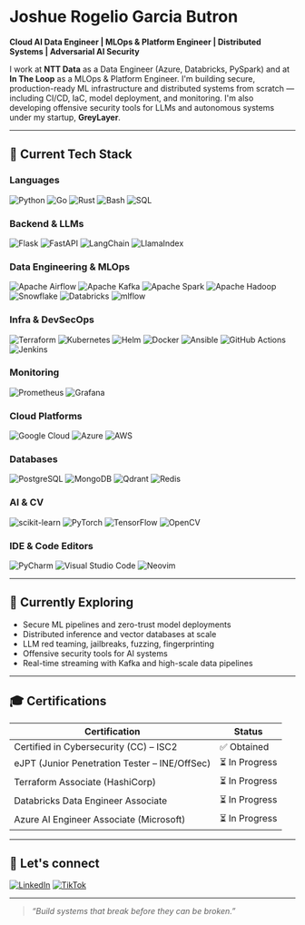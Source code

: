# Joshue Rogelio Garcia Butron

**Cloud AI Data Engineer | MLOps & Platform Engineer | Distributed Systems | Adversarial AI Security**

I work at **NTT Data** as a Data Engineer (Azure, Databricks, PySpark) and at **In The Loop** as a MLOps & Platform Engineer. I'm building secure, production-ready ML infrastructure and distributed systems from scratch — including CI/CD, IaC, model deployment, and monitoring. I'm also developing offensive security tools for LLMs and autonomous systems under my startup, **GreyLayer**.

---

## 🔧 Current Tech Stack

### Languages
![Python](https://img.shields.io/badge/python-3670A0?style=for-the-badge&logo=python&logoColor=ffdd54)
![Go](https://img.shields.io/badge/go-%2300ADD8.svg?style=for-the-badge&logo=go&logoColor=white)
![Rust](https://img.shields.io/badge/rust-%23ED8B00.svg?style=for-the-badge&logo=rust&logoColor=white)
![Bash](https://img.shields.io/badge/Bash-121011?style=for-the-badge&logo=gnubash&logoColor=white)
![SQL](https://img.shields.io/badge/sql-%23DC322F.svg?style=for-the-badge&logo=sqlite&logoColor=white)

### Backend & LLMs
![Flask](https://img.shields.io/badge/flask-%23000.svg?style=for-the-badge&logo=flask&logoColor=white)
![FastAPI](https://img.shields.io/badge/FastAPI-00C7B7?style=for-the-badge&logo=fastapi)
![LangChain](https://img.shields.io/badge/LangChain-000000.svg?style=for-the-badge)
![LlamaIndex](https://img.shields.io/badge/LlamaIndex-2F3E46?style=for-the-badge)

### Data Engineering & MLOps
![Apache Airflow](https://img.shields.io/badge/Airflow-017CEE?style=for-the-badge&logo=apacheairflow)
![Apache Kafka](https://img.shields.io/badge/Kafka-000000?style=for-the-badge&logo=apachekafka)
![Apache Spark](https://img.shields.io/badge/Spark-FDEE21?style=for-the-badge&logo=apachespark&logoColor=black)
![Apache Hadoop](https://img.shields.io/badge/Apache%20Hadoop-66CCFF?style=for-the-badge&logo=apachehadoop&logoColor=black)
![Snowflake](https://img.shields.io/badge/Snowflake-56B9E5?style=for-the-badge&logo=snowflake&logoColor=white)
![Databricks](https://img.shields.io/badge/Databricks-FF3621?style=for-the-badge&logo=databricks&logoColor=white)
![mlflow](https://img.shields.io/badge/mlflow-%23d9ead3.svg?style=for-the-badge&logo=numpy&logoColor=blue)

### Infra & DevSecOps
![Terraform](https://img.shields.io/badge/Terraform-5C4EE5?style=for-the-badge&logo=terraform&logoColor=white)
![Kubernetes](https://img.shields.io/badge/Kubernetes-326CE5?style=for-the-badge&logo=kubernetes&logoColor=white)
![Helm](https://img.shields.io/badge/Helm-0F1689?style=for-the-badge&logo=helm&logoColor=white)
![Docker](https://img.shields.io/badge/Docker-2496ED?style=for-the-badge&logo=docker&logoColor=white)
![Ansible](https://img.shields.io/badge/Ansible-000000?style=for-the-badge&logo=ansible&logoColor=white)
![GitHub Actions](https://img.shields.io/badge/GitHub%20Actions-2088FF?style=for-the-badge&logo=githubactions&logoColor=white)
![Jenkins](https://img.shields.io/badge/Jenkins-2C5263?style=for-the-badge&logo=jenkins&logoColor=white)

### Monitoring
![Prometheus](https://img.shields.io/badge/Prometheus-E6522C?style=for-the-badge&logo=prometheus&logoColor=white)
![Grafana](https://img.shields.io/badge/Grafana-F46800?style=for-the-badge&logo=grafana&logoColor=white)

### Cloud Platforms
![Google Cloud](https://img.shields.io/badge/GCP-4285F4?style=for-the-badge&logo=googlecloud&logoColor=white)
![Azure](https://img.shields.io/badge/Azure-0072C6?style=for-the-badge&logo=microsoftazure&logoColor=white)
![AWS](https://img.shields.io/badge/AWS-FF9900?style=for-the-badge&logo=amazonaws&logoColor=white)

### Databases
![PostgreSQL](https://img.shields.io/badge/PostgreSQL-316192?style=for-the-badge&logo=postgresql&logoColor=white)
![MongoDB](https://img.shields.io/badge/MongoDB-47A248?style=for-the-badge&logo=mongodb&logoColor=white)
![Qdrant](https://img.shields.io/badge/Qdrant-880088?style=for-the-badge)
![Redis](https://img.shields.io/badge/redis-%23DD0031.svg?style=for-the-badge&logo=redis&logoColor=white)

### AI & CV
![scikit-learn](https://img.shields.io/badge/Scikit--Learn-F7931E?style=for-the-badge&logo=scikit-learn&logoColor=white)
![PyTorch](https://img.shields.io/badge/PyTorch-EE4C2C?style=for-the-badge&logo=pytorch&logoColor=white)
![TensorFlow](https://img.shields.io/badge/TensorFlow-FF6F00?style=for-the-badge&logo=tensorflow&logoColor=white)
![OpenCV](https://img.shields.io/badge/OpenCV-5C3EE8?style=for-the-badge&logo=opencv&logoColor=white)

### IDE & Code Editors
![PyCharm](https://img.shields.io/badge/pycharm-143?style=for-the-badge&logo=pycharm&logoColor=black&color=black&labelColor=green)
![Visual Studio Code](https://img.shields.io/badge/Visual%20Studio%20Code-0078d7.svg?style=for-the-badge&logo=visual-studio-code&logoColor=white)
![Neovim](https://img.shields.io/badge/NeoVim-%2357A143.svg?&style=for-the-badge&logo=neovim&logoColor=white)

---

## 🚀 Currently Exploring

- Secure ML pipelines and zero-trust model deployments
- Distributed inference and vector databases at scale
- LLM red teaming, jailbreaks, fuzzing, fingerprinting
- Offensive security tools for AI systems
- Real-time streaming with Kafka and high-scale data pipelines

---

## 🎓 Certifications

| Certification | Status |
|---------------|--------|
| Certified in Cybersecurity (CC) – ISC2 | ✅ Obtained |
| eJPT (Junior Penetration Tester – INE/OffSec) | ⏳ In Progress |
| Terraform Associate (HashiCorp) | ⏳ In Progress |
| Databricks Data Engineer Associate | ⏳ In Progress |
| Azure AI Engineer Associate (Microsoft) | ⏳ In Progress |

---

## 📲 Let's connect

[![LinkedIn](https://img.shields.io/badge/LinkedIn-0A66C2?style=for-the-badge&logo=linkedin&logoColor=white)](https://www.linkedin.com/in/joshuegarcia)
[![TikTok](https://img.shields.io/badge/TikTok-010101?style=for-the-badge&logo=tiktok&logoColor=white)](https://www.tiktok.com/@davetto_mx)

---

> *“Build systems that break before they can be broken.”*
